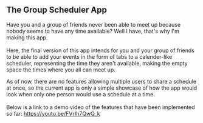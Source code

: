 ## The Group Scheduler App

Have you and a group of friends never been able to meet up because nobody seems to have any time available? Well I have, that's why I'm making this app. <br><br>
Here, the final version of this app intends for you and your group of friends to be able to add your events in the form of tabs to a calender-like scheduler, representing the time they aren't available, making the empty space the times where you all can meet up.

As of now, there are no features allowing multiple users to share a schedule at once, so the current app is only a simple showcase of how the app would look when only one person would use a schedule at a time. <br><br>
Below is a link to a demo video of the features that have been implemented so far:
https://youtu.be/FVrIh7QwQ_k
